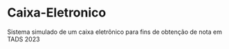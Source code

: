 # Caixa-Eletronico
Sistema simulado de um caixa eletrônico para fins de obtenção de nota em TADS 2023
